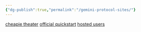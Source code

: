 ```yaml
---
{"dg-publish":true,"permalink":"/gemini-protocol-sites/"}
---
```


[cheapie theater](gemini://singletona082.flounder.online)
[official quickstart](gemini://geminiquickst.art/)
[hosted users](gemini://gemini.circumlunar.space/users/)
